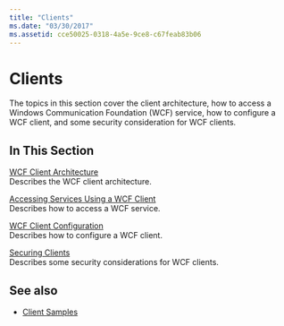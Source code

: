 ```yaml
---
title: "Clients"
ms.date: "03/30/2017"
ms.assetid: cce50025-0318-4a5e-9ce8-c67feab83b06
---
```

# Clients
The topics in this section cover the client architecture, how to access a Windows Communication Foundation (WCF) service, how to configure a WCF client, and some security consideration for WCF clients.  
  
## In This Section  
 [WCF Client Architecture](../../../../docs/framework/wcf/feature-details/client-architecture.md)  
 Describes the WCF client architecture.  
  
 [Accessing Services Using a WCF Client](../../../../docs/framework/wcf/feature-details/accessing-services-using-a-client.md)  
 Describes how to access a WCF service.  
  
 [WCF Client Configuration](../../../../docs/framework/wcf/feature-details/client-configuration.md)  
 Describes how to configure a WCF client.  
  
 [Securing Clients](../../../../docs/framework/wcf/securing-clients.md)  
 Describes some security considerations for WCF clients.  
  
## See also
- [Client Samples](https://docs.microsoft.com/previous-versions/dotnet/netframework-3.5/ms751507(v=vs.90))

